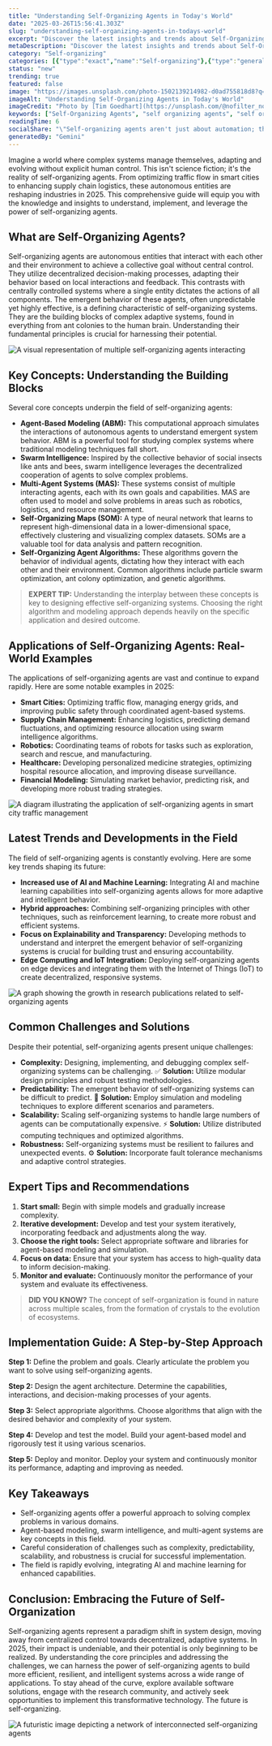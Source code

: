 ```yaml
---
title: "Understanding Self-Organizing Agents in Today's World"
date: "2025-03-26T15:56:41.303Z"
slug: "understanding-self-organizing-agents-in-todays-world"
excerpt: "Discover the latest insights and trends about Self-Organizing Agents. This comprehensive guide covers everything you need to know about Self-Organizing Agents in 2025."
metaDescription: "Discover the latest insights and trends about Self-Organizing Agents. This comprehensive guide covers everything you need to know about Self-Organizing Age..."
category: "Self-organizing"
categories: [{"type":"exact","name":"Self-organizing"},{"type":"general","name":"Artificial Intelligence"},{"type":"medium","name":"Robotics"},{"type":"specific","name":"Swarm Robotics"},{"type":"niche","name":"Ant Colony Optimization"}]
status: "new"
trending: true
featured: false
image: "https://images.unsplash.com/photo-1502139214982-d0ad755818d8?q=85&w=1200&fit=max&fm=webp&auto=compress"
imageAlt: "Understanding Self-Organizing Agents in Today's World"
imageCredit: "Photo by [Tim Goedhart](https://unsplash.com/@nofilter_noglory) on Unsplash"
keywords: ["Self-Organizing Agents", "self organizing agents", "self organizing systems", "agent based modeling", "swarm intelligence", "multi agent systems", "self organizing map", "applications of self organizing agents", "buy self organizing agent software", "self organizing agent algorithms"]
readingTime: 6
socialShare: "\"Self-organizing agents aren't just about automation; they're about creating systems that learn, adapt, and evolve—a paradigm shift in how we design and interact with technology.\""
generatedBy: "Gemini"
---
```




Imagine a world where complex systems manage themselves, adapting and evolving without explicit human control. This isn't science fiction; it's the reality of self-organizing agents.  From optimizing traffic flow in smart cities to enhancing supply chain logistics, these autonomous entities are reshaping industries in 2025. This comprehensive guide will equip you with the knowledge and insights to understand, implement, and leverage the power of self-organizing agents.

## What are Self-Organizing Agents?

Self-organizing agents are autonomous entities that interact with each other and their environment to achieve a collective goal without central control.  They utilize decentralized decision-making processes, adapting their behavior based on local interactions and feedback. This contrasts with centrally controlled systems where a single entity dictates the actions of all components.  The emergent behavior of these agents, often unpredictable yet highly effective, is a defining characteristic of self-organizing systems.  They are the building blocks of complex adaptive systems, found in everything from ant colonies to the human brain.  Understanding their fundamental principles is crucial for harnessing their potential.

![A visual representation of multiple self-organizing agents interacting](https://images.unsplash.com/photo-1506126613408-eca07ce68773?q=85&w=1200&fit=max&fm=webp&auto=compress)

## Key Concepts: Understanding the Building Blocks

Several core concepts underpin the field of self-organizing agents:

* **Agent-Based Modeling (ABM):** This computational approach simulates the interactions of autonomous agents to understand emergent system behavior. ABM is a powerful tool for studying complex systems where traditional modeling techniques fall short.
* **Swarm Intelligence:** Inspired by the collective behavior of social insects like ants and bees, swarm intelligence leverages the decentralized cooperation of agents to solve complex problems.
* **Multi-Agent Systems (MAS):** These systems consist of multiple interacting agents, each with its own goals and capabilities.  MAS are often used to model and solve problems in areas such as robotics, logistics, and resource management.
* **Self-Organizing Maps (SOM):**  A type of neural network that learns to represent high-dimensional data in a lower-dimensional space, effectively clustering and visualizing complex datasets.  SOMs are a valuable tool for data analysis and pattern recognition.
* **Self-Organizing Agent Algorithms:** These algorithms govern the behavior of individual agents, dictating how they interact with each other and their environment.  Common algorithms include particle swarm optimization, ant colony optimization, and genetic algorithms.

> **EXPERT TIP:** Understanding the interplay between these concepts is key to designing effective self-organizing systems.  Choosing the right algorithm and modeling approach depends heavily on the specific application and desired outcome.

## Applications of Self-Organizing Agents: Real-World Examples

The applications of self-organizing agents are vast and continue to expand rapidly.  Here are some notable examples in 2025:

* **Smart Cities:** Optimizing traffic flow, managing energy grids, and improving public safety through coordinated agent-based systems.
* **Supply Chain Management:** Enhancing logistics, predicting demand fluctuations, and optimizing resource allocation using swarm intelligence algorithms.
* **Robotics:** Coordinating teams of robots for tasks such as exploration, search and rescue, and manufacturing.
* **Healthcare:**  Developing personalized medicine strategies, optimizing hospital resource allocation, and improving disease surveillance.
* **Financial Modeling:** Simulating market behavior, predicting risk, and developing more robust trading strategies.

![A diagram illustrating the application of self-organizing agents in smart city traffic management](https://images.unsplash.com/photo-1502139214982-d0ad755818d8?q=85&w=1200&fit=max&fm=webp&auto=compress)

## Latest Trends and Developments in the Field

The field of self-organizing agents is constantly evolving.  Here are some key trends shaping its future:

* **Increased use of AI and Machine Learning:** Integrating AI and machine learning capabilities into self-organizing agents allows for more adaptive and intelligent behavior.
* **Hybrid approaches:** Combining self-organizing principles with other techniques, such as reinforcement learning, to create more robust and efficient systems.
* **Focus on Explainability and Transparency:**  Developing methods to understand and interpret the emergent behavior of self-organizing systems is crucial for building trust and ensuring accountability.
* **Edge Computing and IoT Integration:** Deploying self-organizing agents on edge devices and integrating them with the Internet of Things (IoT) to create decentralized, responsive systems.

![A graph showing the growth in research publications related to self-organizing agents](https://images.unsplash.com/photo-1533093818119-ac1fa47a6d59?q=85&w=1200&fit=max&fm=webp&auto=compress)

## Common Challenges and Solutions

Despite their potential, self-organizing agents present unique challenges:

* **Complexity:** Designing, implementing, and debugging complex self-organizing systems can be challenging.  ✅ **Solution:** Utilize modular design principles and robust testing methodologies.
* **Predictability:**  The emergent behavior of self-organizing systems can be difficult to predict. 🔑 **Solution:** Employ simulation and modeling techniques to explore different scenarios and parameters.
* **Scalability:**  Scaling self-organizing systems to handle large numbers of agents can be computationally expensive. ⚡ **Solution:**  Utilize distributed computing techniques and optimized algorithms.
* **Robustness:**  Self-organizing systems must be resilient to failures and unexpected events.  ⚙️ **Solution:** Incorporate fault tolerance mechanisms and adaptive control strategies.

## Expert Tips and Recommendations

1. **Start small:** Begin with simple models and gradually increase complexity.
2. **Iterative development:**  Develop and test your system iteratively, incorporating feedback and adjustments along the way.
3. **Choose the right tools:** Select appropriate software and libraries for agent-based modeling and simulation.
4. **Focus on data:**  Ensure that your system has access to high-quality data to inform decision-making.
5. **Monitor and evaluate:** Continuously monitor the performance of your system and evaluate its effectiveness.

> **DID YOU KNOW?**  The concept of self-organization is found in nature across multiple scales, from the formation of crystals to the evolution of ecosystems.

## Implementation Guide:  A Step-by-Step Approach

**Step 1:** Define the problem and goals. Clearly articulate the problem you want to solve using self-organizing agents.

**Step 2:** Design the agent architecture. Determine the capabilities, interactions, and decision-making processes of your agents.

**Step 3:** Select appropriate algorithms. Choose algorithms that align with the desired behavior and complexity of your system.

**Step 4:** Develop and test the model. Build your agent-based model and rigorously test it using various scenarios.

**Step 5:** Deploy and monitor. Deploy your system and continuously monitor its performance, adapting and improving as needed.

## Key Takeaways

* Self-organizing agents offer a powerful approach to solving complex problems in various domains.
* Agent-based modeling, swarm intelligence, and multi-agent systems are key concepts in this field.
* Careful consideration of challenges such as complexity, predictability, scalability, and robustness is crucial for successful implementation.
*  The field is rapidly evolving, integrating AI and machine learning for enhanced capabilities.

## Conclusion: Embracing the Future of Self-Organization

Self-organizing agents represent a paradigm shift in system design, moving away from centralized control towards decentralized, adaptive systems.  In 2025, their impact is undeniable, and their potential is only beginning to be realized. By understanding the core principles and addressing the challenges, we can harness the power of self-organizing agents to build more efficient, resilient, and intelligent systems across a wide range of applications.  To stay ahead of the curve, explore available software solutions, engage with the research community, and actively seek opportunities to implement this transformative technology.  The future is self-organizing.

![A futuristic image depicting a network of interconnected self-organizing agents](https://images.unsplash.com/photo-1499728603263-13726abce5fd?q=85&w=1200&fit=max&fm=webp&auto=compress)

